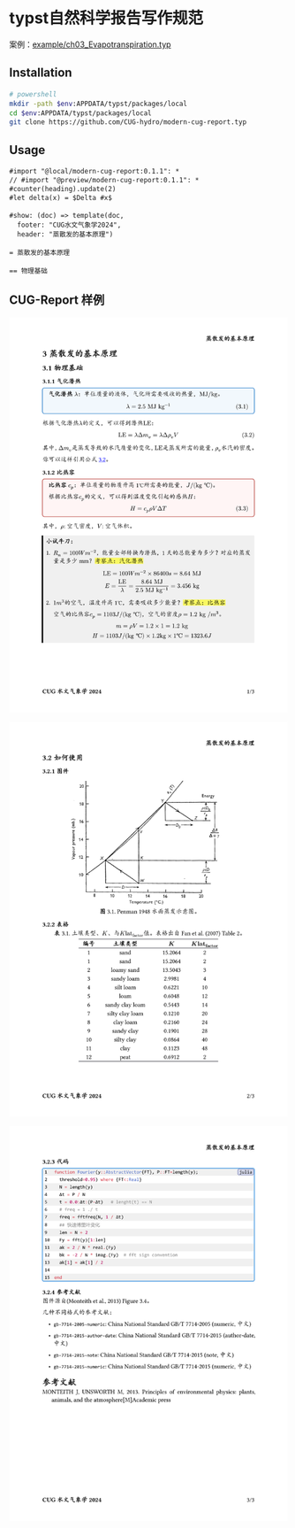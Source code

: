# typst自然科学报告写作规范

案例：[example/ch03_Evapotranspiration.typ](example/ch03_Evapotranspiration.typ)


## Installation

```bash
# powershell
mkdir -path $env:APPDATA/typst/packages/local
cd $env:APPDATA/typst/packages/local
git clone https://github.com/CUG-hydro/modern-cug-report.typ
```

## Usage

```typst
#import "@local/modern-cug-report:0.1.1": *
// #import "@preview/modern-cug-report:0.1.1": *
#counter(heading).update(2)
#let delta(x) = $Delta #x$

#show: (doc) => template(doc, 
  footer: "CUG水文气象学2024",
  header: "蒸散发的基本原理")

= 蒸散发的基本原理

== 物理基础
```

## CUG-Report 样例

<!-- ![](./thumbnail.png) -->
![](./example/ch03_1.png)

![](./example/ch03_2.png)

![](./example/ch03_3.png)
